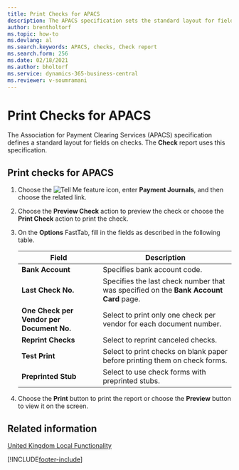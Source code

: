 ```yaml
---
title: Print Checks for APACS
description: The APACS specification sets the standard layout for fields on checks in the UK. The Check report uses the APACS specification.
author: brentholtorf 
ms.topic: how-to
ms.devlang: al
ms.search.keywords: APACS, checks, Check report
ms.search.form: 256
ms.date: 02/18/2021
ms.author: bholtorf
ms.service: dynamics-365-business-central
ms.reviewer: v-soumramani
---
```


# Print Checks for APACS

The Association for Payment Clearing Services (APACS) specification defines a standard layout for fields on checks. The **Check** report uses this specification.  

## Print checks for APACS  

1. Choose the ![Tell Me feature](../../media/ui-search/search_small.png "Tell me what you want to do") icon, enter **Payment Journals**, and then choose the related link.  
1. Choose the **Preview Check** action to preview the check or choose the **Print Check** action to print the check.  
1. On the **Options** FastTab, fill in the fields as described in the following table.

    |Field|Description|  
    |---------------------------------|---------------------------------------|  
    |**Bank Account**|Specifies bank account code.|  
    |**Last Check No.**|Specifies the last check number that was specified on the **Bank Account Card** page.|  
    |**One Check per Vendor per Document No.**|Select to print only one check per vendor for each document number.|  
    |**Reprint Checks**|Select to reprint canceled checks.|  
    |**Test Print**|Select to print checks on blank paper before printing them on check forms.|  
    |**Preprinted Stub**|Select to use check forms with preprinted stubs.|  

1. Choose the **Print** button to print the report or choose the **Preview** button to view it on the screen.  

## Related information

[United Kingdom Local Functionality](united-kingdom-local-functionality.md)

[!INCLUDE[footer-include](../../includes/footer-banner.md)]
